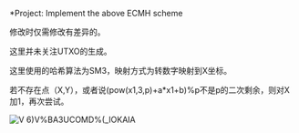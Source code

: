 *Project: Implement the above ECMH scheme

修改时仅需修改有差异的。

这里并未关注UTXO的生成。

这里使用的哈希算法为SM3，映射方式为转数字映射到X坐标。

若不存在点（X,Y），或者说(pow(x1,3,p)+a*x1+b)%p不是p的二次剩余，则对X加1，再次尝试。

![V 6)V%BA3UCOMD%(_IOKAIA](https://user-images.githubusercontent.com/105547875/181512231-977b247c-b6b9-492a-987e-80d38f4fdcf0.png)
